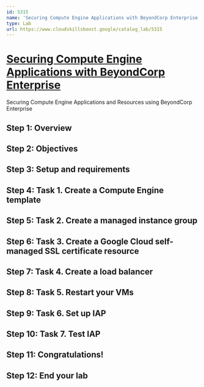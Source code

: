 ```yaml
---
id: 5315
name: 'Securing Compute Engine Applications with BeyondCorp Enterprise'
type: Lab
url: https://www.cloudskillsboost.google/catalog_lab/5315
---
```


# [Securing Compute Engine Applications with BeyondCorp Enterprise](https://www.cloudskillsboost.google/catalog_lab/5315)

Securing Compute Engine Applications and Resources using BeyondCorp Enterprise

## Step 1: Overview

## Step 2: Objectives

## Step 3: Setup and requirements

## Step 4: Task 1. Create a Compute Engine template

## Step 5: Task 2. Create a managed instance group

## Step 6: Task 3. Create a Google Cloud self-managed SSL certificate resource

## Step 7: Task 4. Create a load balancer

## Step 8: Task 5. Restart your VMs

## Step 9: Task 6. Set up IAP

## Step 10: Task 7. Test IAP

## Step 11: Congratulations!

## Step 12: End your lab
